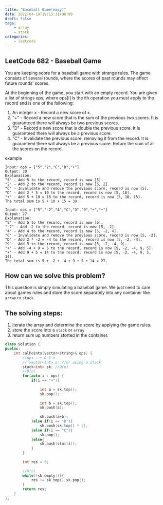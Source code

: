 ```yaml
---
title: "Baseball Game(easy)"
date: 2022-04-10T19:15:31+08:00
draft: false
tags:
    - array
    - stack
categories:
    - leetcode
---
```


## LeetCode 682 - Baseball Game

You are keeping score for a baseball game with strange rules. The game consists of several rounds, where the scores of past rounds may affect future rounds' scores.

At the beginning of the game, you start with an empty record. You are given a list of strings ops, where ops[i] is the ith operation you must apply to the record and is one of the following:
1. An integer x - Record a new score of x.
2. "+" - Record a new score that is the sum of the previous two scores. It is guaranteed there will always be two previous scores.
3. "D" - Record a new score that is double the previous score. It is guaranteed there will always be a previous score.
4. "C" - Invalidate the previous score, removing it from the record. It is guaranteed there will always be a previous score.
Return the sum of all the scores on the record.

example
```
Input: ops = ["5","2","C","D","+"]
Output: 30
Explanation:
"5" - Add 5 to the record, record is now [5].
"2" - Add 2 to the record, record is now [5, 2].
"C" - Invalidate and remove the previous score, record is now [5].
"D" - Add 2 * 5 = 10 to the record, record is now [5, 10].
"+" - Add 5 + 10 = 15 to the record, record is now [5, 10, 15].
The total sum is 5 + 10 + 15 = 30.

Input: ops = ["5","-2","4","C","D","9","+","+"]
Output: 27
Explanation:
"5" - Add 5 to the record, record is now [5].
"-2" - Add -2 to the record, record is now [5, -2].
"4" - Add 4 to the record, record is now [5, -2, 4].
"C" - Invalidate and remove the previous score, record is now [5, -2].
"D" - Add 2 * -2 = -4 to the record, record is now [5, -2, -4].
"9" - Add 9 to the record, record is now [5, -2, -4, 9].
"+" - Add -4 + 9 = 5 to the record, record is now [5, -2, -4, 9, 5].
"+" - Add 9 + 5 = 14 to the record, record is now [5, -2, -4, 9, 5, 14].
The total sum is 5 + -2 + -4 + 9 + 5 + 14 = 27.
```

## How can we solve this problem?
This question is simply simulating a baseball game. We just need to care about games rules and store the score separately into any container like `array` or `stack`.

## The solving steps:
1. iterate the array and determine the score by applying the game rules.
2. store the score into a `stack` or `array`
3. return sum up numbers storted in the container.

```c++
class Solution {
public:
    int calPoints(vector<string>& ops) {
        //ops : + D C x
        // vector<int> s; //or using a stack 
        stack<int> sk; //O(n)
        //O(n)
        for(auto i : ops) {
            if(i == "+"){
                
                int a = sk.top();
                sk.pop();
                
                int b = sk.top();
                sk.push(a);
                
                sk.push(a+b);
            }else if(i == "D"){
                sk.push(sk.top() * 2);
            }else if(i == "C"){
                sk.pop();
            }else{
                sk.push(stoi(i));
            }
        }
        
        int res = 0;
        
        //O(n)
        while(!sk.empty()){
            res += sk.top();sk.pop();
        } 
        return res;
    }
};
```


